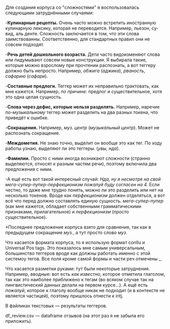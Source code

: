 Для создания корпуса со "сложностями" я воспользовалась следующими затруднёнными случаями:

-**Кулинарные рецепты.** Очень часто можно встретить иностранную кулинарную лексику, которая не переводится. Например, льезон, су-вид, аль денте. Сложность заключается в том, что эти слова заимствованны. Соответственно, для стандартных правил они не совсем подходят. 

-**Речь детей дошкольного возраста.** Дети часто видоизменяют слова или пидумывают совсем новые конструкции. Я выбирала такие, которые можно взрослому при прочтении распознать, а вот теггеру должно быть непросто. Например, *обжига* (*аджика*), *рваность*, *сафарию* (*сафари*).

-**Составные предлоги.** Теггер может их неправильно трактовать, как мне кажется. Например, *по причине*: предлог и существительное, хотя это одна целая сущность.

-**Слова через дефис, которые нельзя разделять.** Например, наречие *по-музыкальному* теггер может разделить на два разных токена, что приведёт к ошибке. 

-**Сокращения.** Например, *муз. центр* (*музыкальный центр*). Может не распознать сокращение.

-**Междометия.** Не знаю точно, выделит он вообще это как тег. По ходу работы узнаю, выделяют ли это теггеры. (*увы, нда*).

-**Фамилии.** Просто с ними иногда возникают сложности (странно выделяются, относят к разным частям речи), поэтому включила два предложения с ними.

-А ещё есть вот такой интересный случай: *Нда, ну я несмотря на свой мега-супер-пупер-перфекционизм пожалуй буду согласен на 4.*
Если честно, то даже мне трудно понять, можно ли это разделить или нет на несколько токенов. Вроде как *перфекционизм* должен отделяться, а вот всё что перед должно составлять единую сущность. *мега-супер-пупер* (как мне кажется, обладает собственными грамматическими признаками, прилагательное) и *перфекционизм* (просто существительное). 

*Последнее предложение корпуса взято для сравнения, так как в предыдущем сокращение *муз.*, а тут просто слово *муз*.

Что касается формата корпуса, то я использую формат conllu и Universal Pos tags. Это показалось мне самым универсальным, большинство теггеров вроде как должны работать именно с этой системоу тегов. Все поля кроме самой формы и части реч отмечены _.

Что касается разметки руками: тут были некоторые затруднения. Например, вводные: вот есть *как известно*, которое отметила глаголом, так как это наиболее приближено к тегам (во всяком случае так на лингвистический данных делали на первом курсе...). А ещё есть *пожалуй*, которое к глаголу вообще никак не подходит (и в контексте не является частицей), поэтому пришлось отнести к intj.

В файликах текстовых — результаты теггеров.

df_review.csv — dataframe отзывов (на этот раз я не забыла его приложить).

